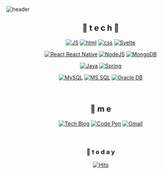 <!--
**Joowon0220/Joowon0220** is a ✨ _special_ ✨ repository because its `README.md` (this file) appears on your GitHub profile.

Here are some ideas to get you started:

- 🔭 I’m currently working on ...
- 🌱 I’m currently learning ...
- 👯 I’m looking to collaborate on ...
- 🤔 I’m looking for help with ...
- 💬 Ask me about ...
- 📫 How to reach me: ...
- 😄 Pronouns: ...
- ⚡ Fun fact: ...
-->

![header](https://capsule-render.vercel.app/api?type=waving&color=white&height=300&section=header&text=0CodeGream🎨&fontSize=70)

<div align=center>

## 🌹 t e c h 🌹


[![JS](https://img.shields.io/badge/JavaScript-F7DF1E?style=flat-square&logo=JavaScript&logoColor=black)](https://github.com/Joowon0220/TODO-List) [![html](https://img.shields.io/badge/Html-E34F26?style=flat-square&logo=Html5&logoColor=white)](https://github.com/Joowon0220/fullPage) [![css](https://img.shields.io/badge/CSS-1572B6?style=flat-square&logo=CSS3&logoColor=white)](https://github.com/Joowon0220/fullPage) [![Svelte](https://img.shields.io/badge/Svelte-FF3E00?style=flat-square&logo=Svelte&logoColor=white)](https://github.com/Joowon0220/svelte)
<br>

[![React,React Native](https://img.shields.io/badge/React%20/%20ReactNative-61DAFB?style=flat-square&logo=React&logoColor=black)](https://github.com/Joowon0220/My-app) [![NodeJS](https://img.shields.io/badge/Node.js-339933?style=flat-square&logo=Node.js&logoColor=white)](https://github.com/Joowon0220/NodeJS) [![MongoDB](https://img.shields.io/badge/MongoDB-47A248?style=flat-square&logo=MongoDB&logoColor=white)](https://github.com/Joowon0220/React_Login)
<br>

[![Java](https://img.shields.io/badge/Java-007396?style=flat-square&logo=Java&logoColor=white)](https://github.com/Joowon0220/weather) [![Spring](https://img.shields.io/badge/Spring-6DB33F?style=flat-square&logo=Spring&logoColor=white)](https://github.com/Joowon0220/SpringMVC)
<br>

[![MySQL](https://img.shields.io/badge/MySQL-4479A1?style=flat-square&logo=MySQL&logoColor=white)](https://github.com/Joowon0220/Spring_Weather)  [![MS SQL](https://img.shields.io/badge/MSSQL-CC2927?style=flat-square&logo=mssql&logoColor=white)](https://github.com/Joowon0220/Spring_Weather) [![Oracle DB](https://img.shields.io/badge/Oracle-F80000?style=flat-square&logo=oracle&logoColor=white)](https://github.com/Joowon0220/SpringMVC)
<br><br><br>

## 💫 m e 
[![Tech Blog](https://img.shields.io/badge/Blog-FF5722?style=flat-square&logo=blogger&logoColor=white)](https://321coucou.tistory.com/)  [![Code Pen](https://img.shields.io/badge/CodePen-000000?style=flat-square&logo=CodePen&logoColor=white)](https://codepen.io/joowon0220) [![Gmail](https://img.shields.io/badge/Gmail-EA4335?style=flat-square&logo=Gmail&logoColor=white)](mailto:one.joowon@gmail.com)
<br><br><br>


### 💌  t o d a y 

[![Hits](https://hits.seeyoufarm.com/api/count/incr/badge.svg?url=https%3A%2F%2Fgithub.com%2FJoowon0220&count_bg=%23FF0000&title_bg=%23555555&icon=&icon_color=%23E7E7E7&title=hits&edge_flat=false)](https://hits.seeyoufarm.com)
<br><br><br><br><br>

</div>
